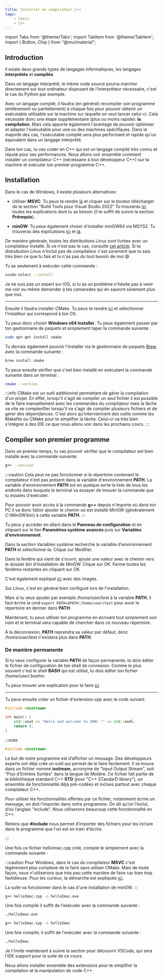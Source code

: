 ```yaml
---
title: Installer un compilateur C++
tags:
    - Tools
    - C++
---
```


import Tabs from '@theme/Tabs';
import TabItem from '@theme/TabItem';
import { Button, Chip } from "@mui/material";

## Introduction

Il existe deux grands types de langages informatiques, les langages **interprétés** et **compilés**.

Dans un langage interprété, le même code source pourra marcher directement sur tout ordinateur disposant de l'interpréteur nécessaire, c'est le cas du Python par exemple.

Avec un langage compilé, il faudra (en général) recompiler son programme (entièrement ou partiellement) à chaque fois pour pouvoir obtenir un exécutable utilisable sur la machine sur laquelle on veut lancer celui-ci. 
Cela nécessite donc une étape supplémentaire (plus ou moins rapide): **la compilation**. Mais cela apporte également l'avantage de pouvoir optimiser et adapter l'exécutable pour une ou des machines spécifiques.
Dans la majorité des cas, l'exécutable compilé sera plus performant et rapide qu'un équivalent dans un langage interprété.

Dans ton cas, tu vas coder en C++ qui est un langage compilé très connu et réputé pour ses performances.
Nous allons voir ensemble comment installer un compilateur C++ (nécessaire à tout développeur C++) sur ta machine et exécuter ton premier programme C++.

## Installation

<Tabs groupId="operating-systems">
<TabItem value="Windows" label="Windows">
Dans le cas de Windows, il existe plusieurs alternatives:

- Utiliser **MSVC**:
    Tu peux te rendre [là](https://visualstudio.microsoft.com/fr/downloads/) et cliquer sur le bouton télécharger de la section "Build Tools pour Visual Studio 2022" 
    Tu trouveras [ici](https://code.visualstudio.com/docs/cpp/config-msvc) toutes les explications dont tu as besoin (il te suffit de suivre la section **Prérequis**).

- **minGW**:
    Tu peux également choisir d'installer minGW64 via MSYS2. Tu trouveras des explications [ici](https://code.visualstudio.com/docs/cpp/config-mingw) et [là](https://www.msys2.org/).

</TabItem>

<TabItem value="Linux" label="Linux">

De manière générale, toutes les distributions Linux sont livrées avec un compilateur installé. Si ce n'est pas le cas, consulte [cet article](https://code.visualstudio.com/docs/cpp/config-linux).
Si ta distrubution Linux n'inclut pas de compilateur c'est sûrement que tu sais très bien ce que tu fais et tu n'as pas du tout besoin de moi :smile: 

</TabItem>

<TabItem value="IOS" label="IOS">
Tu as seulement à exécuter cette commande :

```bash
xcode-select --install
```

Je ne suis pas un expert sur IOS, si tu as un problème n'hésite pas à venir me voir ou même demander à tes camarades qui en sauront sûrement plus que moi.
</TabItem>
</Tabs>

---

Ensuite il faudra installer CMake.
Tu peux te rendre <a href="https://cmake.org/download/">ici</a> et sélectionner l'installeur qui correspond à ton OS.

<Tabs groupId="operating-systems">

<TabItem value="Windows" label="Windows">
Tu peux donc choisir <b>Windows x64 Installer</b>.
</TabItem>
<TabItem value="Linux" label="Linux">
Tu peux également passer par ton gestionnaire de paquets et simplement taper la commande suivante :

```bash
sudo apt-get install cmake
```
</TabItem>
<TabItem value="IOS" label="IOS">
Tu devrais également pouvoir l'installer via le gestionnaire de paquets <a href="https://brew.sh/">Brew</a> avec la commande suivante : 

```bash
brew install cmake
```
</TabItem>
</Tabs>

Tu peux ensuite vérifier que c'est bien installé en exécutant la commande suivante dans un terminal :

```bash
cmake --version
```

:::info
CMake est un outil additionnel permettant de gérer la compilation d'un projet.
En effet, lorsqu'il s'agit de compiler un seul fichier il est possible de le faire manuellement avec les commandes du compilateur mais la tâche va vite se complexifier lorsqu'il va s'agir de compiler plusieurs fichiers et de gérer des dépendances.
C'est alors qu'interviennent des outils comme les Makefile ou CMake pour te simplifier la tâche. Celui-ci va très bien s'intégrer à des IDE ce que nous allons voir dans les prochains cours.
:::

## Compiler son premier programme

Dans un premier temps, tu vas pouvoir vérifier que le compilateur est bien installé avec la commande suivante:

```bash
g++ --version
```

:::caution
Cela peut ne pas fonctionner si le répertoire contenant le compilateur n'est pas présent dans la variable d'environnement **PATH**.
La variable d'environnement **PATH** est en quelque sorte la liste de tous les endroits dans lesquels le terminal va essayer de trouver la commande que tu essaies d'exécuter.

Pour pouvoir avoir accès à la commande **g++** depuis n'importe où dans ton PC il va donc falloir ajouter le chemin où est installé MinGW (généralement *C:\MinGW\bin*) à cette variable **PATH**.
:::

<Tabs groupId="operating-systems">

<TabItem value="Windows" label="Windows">

Tu peux y accéder en allant dans le **Panneau de configuration** et en cliquant sur le lien **Paramètres système avancés** puis sur **Variables d'environnement**. 

Dans la section Variables système recherche la variable d'environnement **PATH** et sélectionne-la. Clique sur Modifier. 

Dans la fenêtre qui vient de s'ouvrir, ajoute une valeur avec le chemin vers le dossier *bin* d'installation de MinGW. Clique sur OK. Ferme toutes les fenêtres restantes en cliquant sur OK.

C'est également expliqué [ici](https://helpdeskgeek.com/windows-10/add-windows-path-environment-variable/) avec des images.
</TabItem>
<TabItem value="Linux" label="Linux">

Sur Linux, c'est en général bien configuré lors de l'installation.

Mais si tu veux ajouter par exemple */home/user/test* à la variable **PATH**, il faut écrire la cmd `export PATH=$PATH:/home/user/test` pour avoir le répertoire en dernier dans **PATH**.

Maintenant, tu peux utiliser ton programme en écrivant tout simplement son nom et le terminal sera capable de chercher dans ce nouveau répertoire.

À la déconnexion, **PATH** reprendra sa valeur par défaut, donc */home/user/test* n'existera plus dans **PATH**.

### De manière permanente

Si tu veux configurer la variable **PATH** de façon permanente, tu dois éditer le fichier de configuration de ton shell de connexion.
Comme le plus souvent c'est le shell **BASH** qui est utilisé, tu dois éditer ton fichier */home/user/.bashrc*.

Tu peux trouver une explication pour le faire [ici](https://stackabuse.com/how-to-permanently-set-path-in-linux/#:~:text=in%20this%20guide.-,Using%20bashrc%20to%20Set%20your%20PATH,-Instead%20of%20setting)
</TabItem>
</Tabs>

---

Tu peux ensuite créer un fichier d'extension *cpp* avec le code suivant:

```cpp title="helloImac.cpp"
#include <iostream>

int main() {
    std::cout << "Hello and welcome to IMAC !" << std::endl;
    return 0;
}
```

:::note

```cpp
#include <iostream>
```

Le but de notre programme est d’afficher un message. Des développeurs experts ont déjà créé un outil qui permet de le faire facilement. Il se trouve dans un fichier nommé **iostream**, acronyme de "Input Output Stream", soit "Flux d’Entrées Sorties" dans la langue de Molière. Ce fichier fait partie de la bibliothèque standard C++ **STD** (pour "C++ STandarD library"), un ensemble de fonctionnalité déjà pré-codées et inclues partout avec chaque compilateur C++.

Pour utiliser les fonctionnalités offertes par ce fichier, notamment écrire un message, on doit l’importer dans notre programme. On dit qu’on l’inclut, d’où l’anglais "include". Nous utiliserons beaucoup cette fonctionnalité en C++.

Retiens que **#include** nous permet d’importer des fichiers pour les inclure dans le programme que l'on est en train d'écrire.

:::

Une fois ce fichier helloImac.cpp créé, compile le simplement avec la commande suivante :

<Tabs groupId="operating-systems">

<TabItem value="Windows" label="Windows">

:::caution
Pour Windows, dans le cas du compilateur **MSVC** c'est légèrement plus complexe de le faire sans utiliser CMake.
Mais de toute façon, nous n'utiliserons que très peu cette manière de faire car bien trop fastidieuse.
Pour les curieux, la démarche est expliquée [ici](https://docs.microsoft.com/fr-fr/cpp/build/walkthrough-compiling-a-native-cpp-program-on-the-command-line?view=msvc-170).

La suite va fonctionner dans le cas d'une installation de minGW.
:::

```bash
g++ helloImac.cpp -o helloImac.exe
```

Une fois compilé il suffit de l'exécuter avec la commande suivante :

```bash
./helloImac.exe
```

</TabItem>

<TabItem value="Linux&IOS" label="Linux & IOS ">

```bash
g++ helloImac.cpp -o helloImac
```

Une fois compilé, il suffit de l'exécuter avec la commande suivante :

```bash
./helloImac
```
</TabItem>
</Tabs>


Je t'invite maintenant à suivre la section <Chip label="IDE" component="a" href="IDE" variant="outlined" clickable/> pour découvrir VSCode, qui sera l'IDE support pour la suite de ce cours.

Nous allons installer ensemble des extensions pour te simplifier la compilation et la manipulation de code C++.
